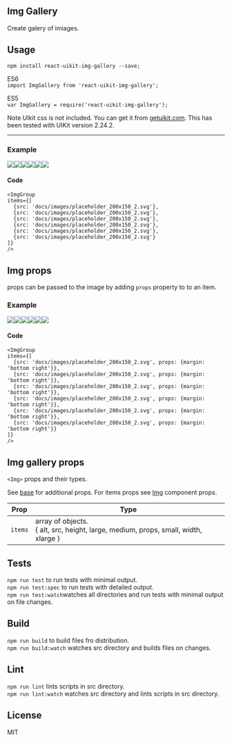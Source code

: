 <div><link rel="stylesheet" href="https://cdnjs.cloudflare.com/ajax/libs/uikit/2.24.2/css/uikit.almost-flat.min.css"/><section><h1>Img Gallery</h1><p class="uk-article-lead">Create galery of imiages.</p></section><section><h2>Usage</h2><p><code>npm install react-uikit-img-gallery --save;</code></p><p>ES6 <br/><code>import ImgGallery from &#x27;react-uikit-img-gallery&#x27;;</code><br/></p><p>ES5 <br/><code>var ImgGallery = require(&#x27;react-uikit-img-gallery&#x27;);</code></p><p><span class="uk-badge  uk-badge-danger">Note</span>  UIkit css is not included. You can get it from <a href="http://getuikit.com/">getuikit.com</a>. This has been tested with UIKit version 2.24.2.</p><hr class="uk-article-divider"/><h3 class="example">Example</h3><div><img src="docs/images/placeholder_200x150_2.svg" data-kitid="ciidl7ljl00000qmddo5txqg9"/><img src="docs/images/placeholder_200x150_2.svg" data-kitid="ciidl7ljn00010qmdixz2wnie"/><img src="docs/images/placeholder_200x150_2.svg" data-kitid="ciidl7ljn00020qmdv2oha8x0"/><img src="docs/images/placeholder_200x150_2.svg" data-kitid="ciidl7ljo00030qmdixhlul5e"/><img src="docs/images/placeholder_200x150_2.svg" data-kitid="ciidl7ljo00040qmd5gwiado0"/><img src="docs/images/placeholder_200x150_2.svg" data-kitid="ciidl7ljp00050qmdcvy9kp7x"/></div><h4 class="code">Code</h4><pre class="xml"><code class="xml">&lt;ImgGroup
items={[
  {src: &#x27;docs/images/placeholder_200x150_2.svg&#x27;},
  {src: &#x27;docs/images/placeholder_200x150_2.svg&#x27;},
  {src: &#x27;docs/images/placeholder_200x150_2.svg&#x27;},
  {src: &#x27;docs/images/placeholder_200x150_2.svg&#x27;},
  {src: &#x27;docs/images/placeholder_200x150_2.svg&#x27;},
  {src: &#x27;docs/images/placeholder_200x150_2.svg&#x27;}
]}
/&gt;
</code></pre></section><section><h2>Img props</h2><p>props can be passed to the image by adding <code>props</code> property to to an item.</p><h3 class="example">Example</h3><div><img src="docs/images/placeholder_200x150_2.svg" data-kitid="ciidl7ljt00060qmdkgvvj21c" class="uk-margin-bottom uk-margin-right"/><img src="docs/images/placeholder_200x150_2.svg" data-kitid="ciidl7ljt00070qmd7cy6vh0u" class="uk-margin-bottom uk-margin-right"/><img src="docs/images/placeholder_200x150_2.svg" data-kitid="ciidl7lju00080qmdjtdihyfc" class="uk-margin-bottom uk-margin-right"/><img src="docs/images/placeholder_200x150_2.svg" data-kitid="ciidl7ljv00090qmd548g48dm" class="uk-margin-bottom uk-margin-right"/><img src="docs/images/placeholder_200x150_2.svg" data-kitid="ciidl7ljv000a0qmdt2pan8d3" class="uk-margin-bottom uk-margin-right"/><img src="docs/images/placeholder_200x150_2.svg" data-kitid="ciidl7ljw000b0qmdp9hx1amc" class="uk-margin-bottom uk-margin-right"/></div><h4 class="code">Code</h4><pre class="xml"><code class="xml">&lt;ImgGroup
items={[
  {src: &#x27;docs/images/placeholder_200x150_2.svg&#x27;, props: {margin: &#x27;bottom right&#x27;}},
  {src: &#x27;docs/images/placeholder_200x150_2.svg&#x27;, props: {margin: &#x27;bottom right&#x27;}},
  {src: &#x27;docs/images/placeholder_200x150_2.svg&#x27;, props: {margin: &#x27;bottom right&#x27;}},
  {src: &#x27;docs/images/placeholder_200x150_2.svg&#x27;, props: {margin: &#x27;bottom right&#x27;}},
  {src: &#x27;docs/images/placeholder_200x150_2.svg&#x27;, props: {margin: &#x27;bottom right&#x27;}},
  {src: &#x27;docs/images/placeholder_200x150_2.svg&#x27;, props: {margin: &#x27;bottom right&#x27;}}
]}
/&gt;
</code></pre></section><section><h2>Img gallery props</h2><p><code>&lt;Img&gt;</code> props and their types.</p><p>See <a href="https://github.com/otissv/react-uikit-base">base</a> for additional props. For items props see <a href="https://github.com/otissv/react-uikit-img">Img</a> component props.</p><table class="uk-table"><thead><tr><th class="uk-text-left">Prop</th><th class="uk-text-left">Type</th></tr></thead><tbody><tr><td class="uk-text-left"><code>items</code></td><td class="uk-text-left">array of objects.<br/>{
                alt,
                src,
                height,
                large,
                medium,
                props,
                small,
                width,
                xlarge
              }</td></tr></tbody></table></section><section><h2>Tests</h2><p><code>npm run test</code> to run tests with minimal output.<br/><code>npm run test:spec</code> to run tests with detailed output.<br/><code>npm run test:watch</code>watches all directories and run tests with minimal output on file changes.<br/></p></section><section><h2>Build</h2><p><code>npm run build</code> to build files fro distribution.<br/><code>npm run build:watch</code> watches src directory and builds files on changes.<br/></p></section><section><h2>Lint</h2><p><code>npm run lint</code> lints scripts in src directory.<br/><code>npm run lint:watch</code> watches src directory and lints scripts in src directory.<br/></p></section><section><h2>License</h2><p>MIT</p></section></div>